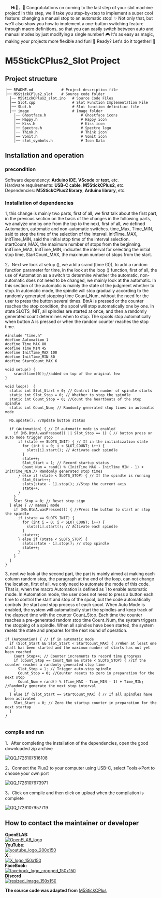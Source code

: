 &nbsp;&nbsp;&nbsp;&nbsp;&nbsp;__Hi👋__，🎉 Congratulations on coming to the last step of your slot machine project! In this step, we'll take you step-by-step to implement a super cool feature: changing a manual stop to an automatic stop! ✨ Not only that, but we'll also show you how to implement a one-button switching feature through macro definitions, so that you can easily switch between auto and manual modes by just modifying a single number! 🎮 It's as easy as magic, making your projects more flexible and fun! 🔄
Ready? Let's do it together! 👾  

# M5StickCPlus2_Slot Project
## Project structure
``` 
│── README.md             # Project description file
│── M5StickCPlus2_slot    # Source code folder
  │── M5StickCPlus2_slot.ino   # Source Code Files
  │── Slot.cpp                 # Slot Function Implementation File
  │── SLot.h                   # Slot function definition file
  │── image                    # Image folder
    │── Ghostface.h                # Ghostface icons
    │── Happy.h                    # Happy icon
    │── Kiss.h                     # Kiss icon
    │── Spectre.h                  # Spectre logo
    │── Think.h                    # Think icon
    │── Vomit.h                    # Vomit icon
    │── slot_symbols.h             # Icon Data
```
## Installation and operation

### precondition
Software dependency: __Arduino IDE__, __VScode__ or __text__, etc.  
Hardware requirements: __USB-C cable__, __M5StickCPlus2__, etc.  
Dependencies: __M5StickCPlus2 library__, __Arduino library__, etc.  

### Installation of dependencies
1, this change is mainly two parts, first of all, we first talk about the first part, in the previous section on the basis of the changes in the following parts, we analyze one by one from the top to the next, first of all, we defined Automation, automatic and non-automatic switches. time_Max, Time_MIN, said to stop the time of the selection of the interval. initTime_MAX, initTime_MIN, said the initial stop time of the interval selection. startCount_MAX, the maximum number of stops from the beginning. InitTime_MAX, InitTime_MIN, indicates the interval for selecting the initial stop time, StartCount_MAX, the maximum number of stops from the start.  

2、Next we look at setup (), we add a srand (time (0)), to add a random function parameter for time, in the look at the loop () function, first of all, the use of Automation as a switch to determine whether the automatic, non-automatic does not need to be changed, we mainly look at the automatic. In this section of the automatic is mainly the state of the judgment whether to stop.  In automatic mode, the spindle will stop gradually according to the randomly generated stopping time Count_Num, without the need for the user to press the button several times. BtnA is pressed or the counter reaches the stop condition, the spool will stop automatically one by one. In state SLOTS_INIT, all spindles are started at once, and then a randomly generated count determines when to stop.
The spools stop automatically when button A is pressed or when the random counter reaches the stop time.
```
#include "time.h"
#define Automation 1
#define Time_MAX 80
#define Time_MIN 45
#define InitTime_MAX 100
#define InitTime_MIN 80
#define StartCount_MAX 6

void setup() {
	srand(time(0));//added on top of the original few
}

void loop()  {
  static int Slot_Start = 0; // Control the number of spindle starts
  static int Slot_Stop = 0; // Whether to stop the spindle
  static int Count_Stop = 0; //Count the heartbeats of the stop spindle
  static int Count_Num; // Randomly generated stop times in automatic mode

  M5.update(); //Update button status

  if (Automation) { // If automatic mode is enabled
    if (M5.BtnA.wasPressed() || Slot_Stop == 1) { // button press or auto mode trigger stop
      if (state == SLOTS_INIT) { // If in the initialization state
        for (int i = 0; i < SLOT_COUNT; i++) {
          slots[i].start(); // Activate each spindle
        }
        state++;
        Slot_Start = 1; // Record startup status
        Count_Num = rand() % (InitTime_MAX - InitTime_MIN - 1) + InitTime_MIN;// Randomly generated stop times
      } else if (state < SLOTS_STOP) { // If the spindle is running
        Slot_Start++;
        slots[state - 1].stop(); //Stop the current axis
        state++;
      }
    }
    Slot_Stop = 0; // Reset stop sign
  } else { // manual mode
    if (M5.BtnA.wasPressed()) { //Press the button to start or stop the spindle
      if (state == SLOTS_INIT) {
        for (int i = 0; i < SLOT_COUNT; i++) {
          slots[i].start(); // Activate each spindle
        }
        state++;
      } else if (state < SLOTS_STOP) {
        slots[state - 1].stop(); // stop spindle
        state++;
      }
    }
  }
}
```
3, next we look at the second part, the part is mainly aimed at making each column random stop, the paragraph at the end of the loop, can not change the location, first of all, we only need to automate the mode of this code.
That is, when the macro Automation is defined as 1 to enable automatic mode. In Automation mode, the user does not need to press a button each time to control the start and stop of the spool, but the code automatically controls the start and stop process of each spool. When Auto Mode is enabled, the system will automatically start the spindles and keep track of the elapsed time with the counter Count_Stop. Each time the counter reaches a pre-generated random stop time Count_Num, the system triggers the stopping of a spindle. When all spindles have been started, the system resets the state and prepares for the next round of operation.
```
if (Automation) { // If in automatic mode
  if (Slot_Start && Slot_Start < StartCount_MAX) { //When at least one shaft has been started and the maximum number of starts has not yet been reached
    Count_Stop++; // Counter increments to record time progress
    if (Count_Stop == Count_Num && state < SLOTS_STOP) { //If the counter reaches a randomly generated stop time
      Slot_Stop = 1; // Trigger auto-stop spindle
      Count_Stop = 0; //Counter resets to zero in preparation for the next stop
      Count_Num = rand() % (Time_MAX - Time_MIN - 1) + Time_MIN; //Randomly generate the next stop interval
    }
  } else if (Slot_Start == StartCount_MAX) { // If all spindles have been activated
    Slot_Start = 0; // Zero the startup counter in preparation for the next startup
  }
}


```
### compile and run
1、After completing the installation of the dependencies, open the good downloaded zip archive

![QQ_1726107516108](https://github.com/user-attachments/assets/cb2362f7-1871-418e-94dd-92ddfe7284b7)  

2、Connect the Plus2 to your computer using USB-C, select Tools->Port to choose your own port

![QQ_1726107673971](https://github.com/user-attachments/assets/17f0392a-b753-4aba-946c-ede75ba9092f)  

3、Click on compile and then click on upload when the compilation is complete

![QQ_1726107957719](https://github.com/user-attachments/assets/c1f953ad-5355-44e8-af0c-ac5da7542aa6)  


## How to contact the maintainer or developer
__OpenELAB:__   
[![OpenELAB_logo](https://github.com/user-attachments/assets/39c319db-4e81-495e-a432-7685820908f7)](https://openelab.io)  
__YouTube:__  
[![youtube_logo_200x150](https://private-user-images.githubusercontent.com/180402004/366385591-b212d544-4584-49ac-970d-811a87f367bc.png?jwt=eyJhbGciOiJIUzI1NiIsInR5cCI6IkpXVCJ9.eyJpc3MiOiJnaXRodWIuY29tIiwiYXVkIjoicmF3LmdpdGh1YnVzZXJjb250ZW50LmNvbSIsImtleSI6ImtleTUiLCJleHAiOjE3MjYwNDY1MzAsIm5iZiI6MTcyNjA0NjIzMCwicGF0aCI6Ii8xODA0MDIwMDQvMzY2Mzg1NTkxLWIyMTJkNTQ0LTQ1ODQtNDlhYy05NzBkLTgxMWE4N2YzNjdiYy5wbmc_WC1BbXotQWxnb3JpdGhtPUFXUzQtSE1BQy1TSEEyNTYmWC1BbXotQ3JlZGVudGlhbD1BS0lBVkNPRFlMU0E1M1BRSzRaQSUyRjIwMjQwOTExJTJGdXMtZWFzdC0xJTJGczMlMkZhd3M0X3JlcXVlc3QmWC1BbXotRGF0ZT0yMDI0MDkxMVQwOTE3MTBaJlgtQW16LUV4cGlyZXM9MzAwJlgtQW16LVNpZ25hdHVyZT0yNDA0OTllOWFiZTk3ZGM4YjUxMGYxOGFkNmViODYxMTk1YWQ1Nzc0MTdlZDRiNWZjZmI0NjU5ZDg1NmIwMzcxJlgtQW16LVNpZ25lZEhlYWRlcnM9aG9zdCZhY3Rvcl9pZD0wJmtleV9pZD0wJnJlcG9faWQ9MCJ9.A9yqUAA24OPl3lSMY1O71Oa8Jn33ICzTJqlOhf4altc)](https://www.youtube.com/@OpenELAB)  
__X :__  
[ ![X_logo_150x150](https://private-user-images.githubusercontent.com/180402004/366386947-f22637e9-361e-4889-99c5-a940dae19ca8.png?jwt=eyJhbGciOiJIUzI1NiIsInR5cCI6IkpXVCJ9.eyJpc3MiOiJnaXRodWIuY29tIiwiYXVkIjoicmF3LmdpdGh1YnVzZXJjb250ZW50LmNvbSIsImtleSI6ImtleTUiLCJleHAiOjE3MjYwNDY3MDcsIm5iZiI6MTcyNjA0NjQwNywicGF0aCI6Ii8xODA0MDIwMDQvMzY2Mzg2OTQ3LWYyMjYzN2U5LTM2MWUtNDg4OS05OWM1LWE5NDBkYWUxOWNhOC5wbmc_WC1BbXotQWxnb3JpdGhtPUFXUzQtSE1BQy1TSEEyNTYmWC1BbXotQ3JlZGVudGlhbD1BS0lBVkNPRFlMU0E1M1BRSzRaQSUyRjIwMjQwOTExJTJGdXMtZWFzdC0xJTJGczMlMkZhd3M0X3JlcXVlc3QmWC1BbXotRGF0ZT0yMDI0MDkxMVQwOTIwMDdaJlgtQW16LUV4cGlyZXM9MzAwJlgtQW16LVNpZ25hdHVyZT1hNjgzMjVjZmQwOTk2ZTA5ZWJmYmUzOWNjZjQwODUzYmI2YzUzMDk0ZDljMjlmOWE2ZmUyYTczMmM5MWNiMjNlJlgtQW16LVNpZ25lZEhlYWRlcnM9aG9zdCZhY3Rvcl9pZD0wJmtleV9pZD0wJnJlcG9faWQ9MCJ9.Xl_OOo_alC9lAL1wOYwLariKbjmPQba5MO6agG-ECmQ)
](https://twitter.com/openelabio)  
__FaceBook:__  
[![facebook_logo_cropped_150x150](https://private-user-images.githubusercontent.com/180402004/366389274-b03aa857-c5d9-4bed-b65c-ddbd0e674111.png?jwt=eyJhbGciOiJIUzI1NiIsInR5cCI6IkpXVCJ9.eyJpc3MiOiJnaXRodWIuY29tIiwiYXVkIjoicmF3LmdpdGh1YnVzZXJjb250ZW50LmNvbSIsImtleSI6ImtleTUiLCJleHAiOjE3MjYwNDcwMjgsIm5iZiI6MTcyNjA0NjcyOCwicGF0aCI6Ii8xODA0MDIwMDQvMzY2Mzg5Mjc0LWIwM2FhODU3LWM1ZDktNGJlZC1iNjVjLWRkYmQwZTY3NDExMS5wbmc_WC1BbXotQWxnb3JpdGhtPUFXUzQtSE1BQy1TSEEyNTYmWC1BbXotQ3JlZGVudGlhbD1BS0lBVkNPRFlMU0E1M1BRSzRaQSUyRjIwMjQwOTExJTJGdXMtZWFzdC0xJTJGczMlMkZhd3M0X3JlcXVlc3QmWC1BbXotRGF0ZT0yMDI0MDkxMVQwOTI1MjhaJlgtQW16LUV4cGlyZXM9MzAwJlgtQW16LVNpZ25hdHVyZT1lOWUyMDA4ZThlMmU3N2Y5NzE5NDVlOGMwNTRlNTcwODA0NmZjZGU4M2ZhYmNhYWQ0ZTA1NTVkNTE4Yjk0YzQwJlgtQW16LVNpZ25lZEhlYWRlcnM9aG9zdCZhY3Rvcl9pZD0wJmtleV9pZD0wJnJlcG9faWQ9MCJ9.magjk7X-wGsifZ7FlRZfq5J4-EoMdjJZsNK5e0g4CXQ)](https://www.facebook.com/profile.php?id=61559154729457)  
__Discord__  
[ ![resized_image_150x150](https://private-user-images.githubusercontent.com/180402004/367483377-2d6baa26-ae89-46f9-a91d-a59316fbc007.png?jwt=eyJhbGciOiJIUzI1NiIsInR5cCI6IkpXVCJ9.eyJpc3MiOiJnaXRodWIuY29tIiwiYXVkIjoicmF3LmdpdGh1YnVzZXJjb250ZW50LmNvbSIsImtleSI6ImtleTUiLCJleHAiOjE3MjYyODMxOTUsIm5iZiI6MTcyNjI4Mjg5NSwicGF0aCI6Ii8xODA0MDIwMDQvMzY3NDgzMzc3LTJkNmJhYTI2LWFlODktNDZmOS1hOTFkLWE1OTMxNmZiYzAwNy5wbmc_WC1BbXotQWxnb3JpdGhtPUFXUzQtSE1BQy1TSEEyNTYmWC1BbXotQ3JlZGVudGlhbD1BS0lBVkNPRFlMU0E1M1BRSzRaQSUyRjIwMjQwOTE0JTJGdXMtZWFzdC0xJTJGczMlMkZhd3M0X3JlcXVlc3QmWC1BbXotRGF0ZT0yMDI0MDkxNFQwMzAxMzVaJlgtQW16LUV4cGlyZXM9MzAwJlgtQW16LVNpZ25hdHVyZT0zYTU2OGM4N2RlNDk0NzRjNzgzMWFhOWViZDllMzcxM2U4NzU2YTliYjRhMDhhYzY5OTJmN2UzZTJhOWM4MTA2JlgtQW16LVNpZ25lZEhlYWRlcnM9aG9zdCZhY3Rvcl9pZD0wJmtleV9pZD0wJnJlcG9faWQ9MCJ9.Lst8WNRwCLuw2jWENd6e4jONWVMDrBicGpBKFo7C3wk)](https://discord.gg/VQspWyck)

__The source code was adapted from__
[M5StickCPlus](https://github.com/Sarah-C/M5StickC_Plus_Slot_Machine)

